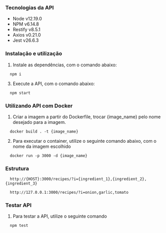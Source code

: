 
### Tecnologias da API
* Node v12.19.0
* NPM v6.14.8
* Restify v8.5.1
* Axios v0.21.0
* Jest v26.6.3

### Instalação e utilização
  1. Instale as dependências, com o comando abaixo:
  ```
    npm i
  ```
  3. Execute a API, com o comando abaixo:
  ```
    npm start
  ```

### Utilizando API com Docker
  1. Criar a imagem a partir do Dockerfile, trocar {image_name} pelo nome desejado para a imagem.
  ```
    docker build . -t {image_name}
  ```
  2. Para executar o container, utilize o seguinte comando abaixo, com o nome da imagem escolhido
  ```
    docker run -p 3000 -d {image_name}
  ```

### Estrutura

```
  http://{HOST}:3000/recipes/?i={ingredient_1},{ingredient_2},{ingredient_3}
```
```
  http://127.0.0.1:3000/recipes/?i=onion,garlic,tomato
```
### Testar API
  1. Para testar a API, utilize o seguinte comando
  ```
    npm test
  ```